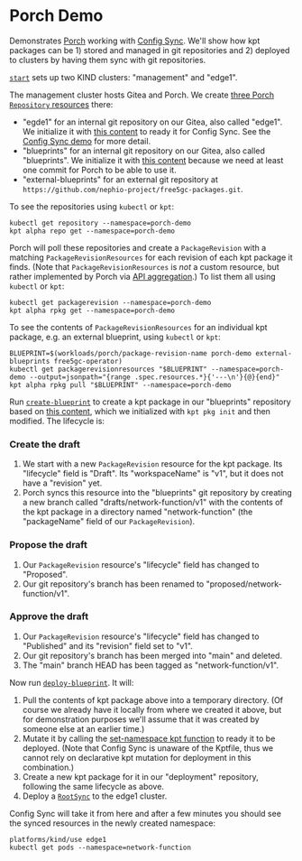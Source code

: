Porch Demo
==========

Demonstrates [Porch](https://kpt.dev/guides/porch-user-guide) working with
[Config Sync](https://cloud.google.com/anthos-config-management/docs/config-sync-overview).
We'll show how kpt packages can be 1) stored and managed in git repositories and
2) deployed to clusters by having them sync with git repositories.

[`start`](start) sets up two KIND clusters: "management" and "edge1".

The management cluster hosts Gitea and Porch. We create
[three Porch `Repository` resources](assets/porch-repositories.yaml) there:

* "egde1" for an internal git repository on our Gitea, also called "edge1".
  We initialize it with [this content](assets/deployment-repository/) to ready it for Config Sync.
  See the [Config Sync demo](../config-sync-demo/) for more detail.
* "blueprints" for an internal git repository on our Gitea, also called "blueprints".
  We initialize it with [this content](assets/blueprints-repository/) because we need at least
  one commit for Porch to be able to use it.
* "external-blueprints" for an external git repository at
  `https://github.com/nephio-project/free5gc-packages.git`.

To see the repositories using `kubectl` or `kpt`:

    kubectl get repository --namespace=porch-demo
    kpt alpha repo get --namespace=porch-demo

Porch will poll these repositories and create a `PackageRevision` with a matching
`PackageRevisionResources` for each revision of each kpt package it finds. (Note
that `PackageRevisionResources` is *not* a custom resource, but rather implemented
by Porch via [API aggregation](https://kubernetes.io/docs/concepts/extend-kubernetes/api-extension/apiserver-aggregation/).)
To list them all using `kubectl` or `kpt`:

    kubectl get packagerevision --namespace=porch-demo
    kpt alpha rpkg get --namespace=porch-demo

To see the contents of `PackageRevisionResources` for an individual kpt package, e.g. an
external blueprint, using `kubectl` or `kpt`:

    BLUEPRINT=$(workloads/porch/package-revision-name porch-demo external-blueprints free5gc-operator)
    kubectl get packagerevisionresources "$BLUEPRINT" --namespace=porch-demo --output=jsonpath="{range .spec.resources.*}{'---\n'}{@}{end}"
    kpt alpha rpkg pull "$BLUEPRINT" --namespace=porch-demo

Run [`create-blueprint`](create-blueprint) to create a kpt package in our "blueprints"
repository based on [this content](assets/blueprints/network-function/), which we initialized
with `kpt pkg init` and then modified. The lifecycle is:

### Create the draft

1) We start with a new `PackageRevision` resource for the kpt package. Its "lifecycle" field is "Draft".
   Its "workspaceName" is "v1", but it does not have a "revision" yet.
2) Porch syncs this resource into the "blueprints" git repository by creating a new branch called
   "drafts/network-function/v1" with the contents of the kpt package in a directory named
   "network-function" (the "packageName" field of our `PackageRevision`).

### Propose the draft

1) Our `PackageRevision` resource's "lifecycle" field has changed to "Proposed".
2) Our git repository's branch has been renamed to "proposed/network-function/v1".

### Approve the draft

1) Our `PackageRevision` resource's "lifecycle" field has changed to "Published"
   and its "revision" field set to "v1".
2) Our git repository's branch has been merged into "main" and deleted.
3) The "main" branch HEAD has been tagged as "network-function/v1".

Now run [`deploy-blueprint`](deploy-blueprint). It will:

1) Pull the contents of kpt package above into a temporary directory. (Of course we already have it
   locally from where we created it above, but for demonstration purposes we'll assume that it was
   created by someone else at an earlier time.)
2) Mutate it by calling the [set-namespace kpt function](https://catalog.kpt.dev/set-namespace/v0.4/)
   to ready it to be deployed. (Note that Config Sync is unaware of the Kptfile, thus we cannot
   rely on declarative kpt mutation for deployment in this combination.)
3) Create a new kpt package for it in our "deployment" repository, following the same lifecycle
   as above.
4) Deploy a [`RootSync`](assets/root-sync.yaml) to the edge1 cluster.

Config Sync will take it from here and after a few minutes you should see the synced resources in
the newly created namespace:

    platforms/kind/use edge1
    kubectl get pods --namespace=network-function
